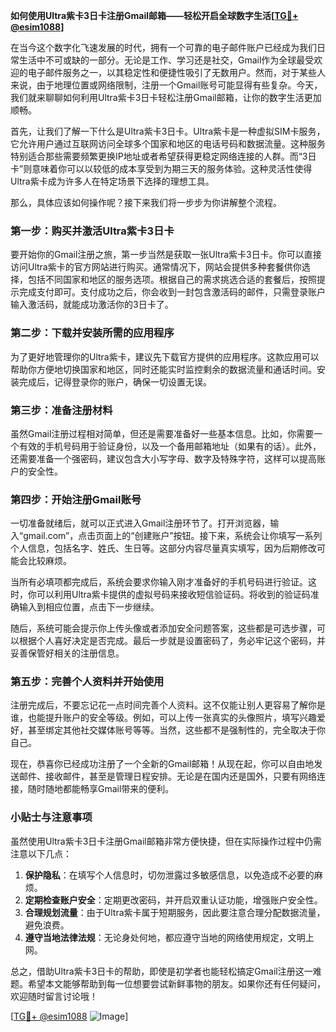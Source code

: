 **如何使用Ultra紫卡3日卡注册Gmail邮箱——轻松开启全球数字生活[[TG💪+ @esim1088](https://t.me/s/esim1088)]**

在当今这个数字化飞速发展的时代，拥有一个可靠的电子邮件账户已经成为我们日常生活中不可或缺的一部分。无论是工作、学习还是社交，Gmail作为全球最受欢迎的电子邮件服务之一，以其稳定性和便捷性吸引了无数用户。然而，对于某些人来说，由于地理位置或网络限制，注册一个Gmail账号可能显得有些复杂。今天，我们就来聊聊如何利用Ultra紫卡3日卡轻松注册Gmail邮箱，让你的数字生活更加顺畅。

首先，让我们了解一下什么是Ultra紫卡3日卡。Ultra紫卡是一种虚拟SIM卡服务，它允许用户通过互联网访问全球多个国家和地区的电话号码和数据流量。这种服务特别适合那些需要频繁更换IP地址或者希望获得更稳定网络连接的人群。而“3日卡”则意味着你可以以较低的成本享受到为期三天的服务体验。这种灵活性使得Ultra紫卡成为许多人在特定场景下选择的理想工具。

那么，具体应该如何操作呢？接下来我们将一步步为你讲解整个流程。

### 第一步：购买并激活Ultra紫卡3日卡

要开始你的Gmail注册之旅，第一步当然是获取一张Ultra紫卡3日卡。你可以直接访问Ultra紫卡的官方网站进行购买。通常情况下，网站会提供多种套餐供你选择，包括不同国家和地区的服务选项。根据自己的需求挑选合适的套餐后，按照提示完成支付即可。支付成功之后，你会收到一封包含激活码的邮件，只需登录账户输入激活码，就能成功激活你的3日卡了。

### 第二步：下载并安装所需的应用程序

为了更好地管理你的Ultra紫卡，建议先下载官方提供的应用程序。这款应用可以帮助你方便地切换国家和地区，同时还能实时监控剩余的数据流量和通话时间。安装完成后，记得登录你的账户，确保一切设置无误。

### 第三步：准备注册材料

虽然Gmail注册过程相对简单，但还是需要准备好一些基本信息。比如，你需要一个有效的手机号码用于验证身份，以及一个备用邮箱地址（如果有的话）。此外，还需要准备一个强密码，建议包含大小写字母、数字及特殊字符，这样可以提高账户的安全性。

### 第四步：开始注册Gmail账号

一切准备就绪后，就可以正式进入Gmail注册环节了。打开浏览器，输入“gmail.com”，点击页面上的“创建账户”按钮。接下来，系统会让你填写一系列个人信息，包括名字、姓氏、生日等。这部分内容尽量真实填写，因为后期修改可能会比较麻烦。

当所有必填项都完成后，系统会要求你输入刚才准备好的手机号码进行验证。这时，你可以利用Ultra紫卡提供的虚拟号码来接收短信验证码。将收到的验证码准确输入到相应位置，点击下一步继续。

随后，系统可能会提示你上传头像或者添加安全问题答案，这些都是可选步骤，可以根据个人喜好决定是否完成。最后一步就是设置密码了，务必牢记这个密码，并妥善保管好相关的注册信息。

### 第五步：完善个人资料并开始使用

注册完成后，不要忘记花一点时间完善个人资料。这不仅能让别人更容易了解你是谁，也能提升账户的安全等级。例如，可以上传一张真实的头像照片，填写兴趣爱好，甚至绑定其他社交媒体账号等等。当然，这些都不是强制性的，完全取决于你自己。

现在，恭喜你已经成功注册了一个全新的Gmail邮箱！从现在起，你可以自由地发送邮件、接收邮件，甚至是管理日程安排。无论是在国内还是国外，只要有网络连接，随时随地都能畅享Gmail带来的便利。

### 小贴士与注意事项

虽然使用Ultra紫卡3日卡注册Gmail邮箱非常方便快捷，但在实际操作过程中仍需注意以下几点：

1. **保护隐私**：在填写个人信息时，切勿泄露过多敏感信息，以免造成不必要的麻烦。
2. **定期检查账户安全**：定期更改密码，并开启双重认证功能，增强账户安全性。
3. **合理规划流量**：由于Ultra紫卡属于短期服务，因此要注意合理分配数据流量，避免浪费。
4. **遵守当地法律法规**：无论身处何地，都应遵守当地的网络使用规定，文明上网。

总之，借助Ultra紫卡3日卡的帮助，即使是初学者也能轻松搞定Gmail注册这一难题。希望本文能够帮助到每一位想要尝试新鲜事物的朋友。如果你还有任何疑问，欢迎随时留言讨论哦！

[[TG💪+ @esim1088](https://t.me/s/esim1088) ![Image](https://i.postimg.cc/4NQfJmqS/Snipaste-2025-05-13-00-14-12.png)]